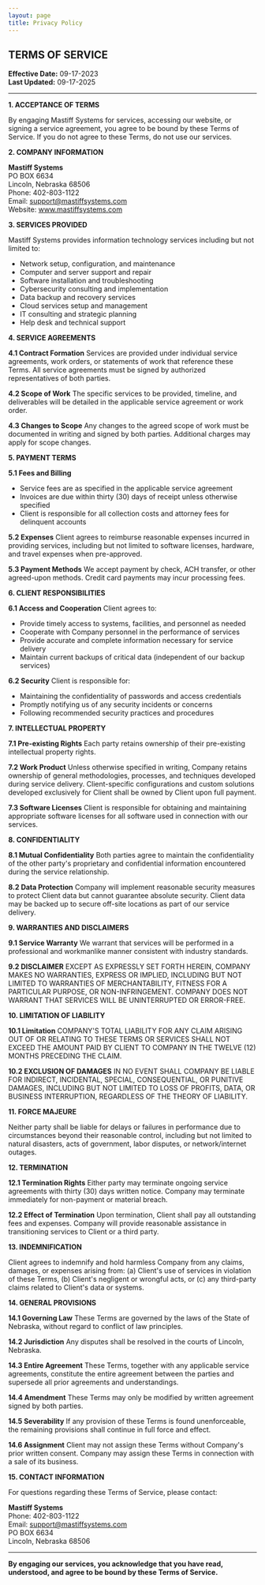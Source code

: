 ```yaml
---
layout: page
title: Privacy Policy
---
```

## TERMS OF SERVICE

**Effective Date:** 09-17-2023  
**Last Updated:** 09-17-2025

---

**1. ACCEPTANCE OF TERMS**

By engaging Mastiff Systems for services, accessing our website, or signing a service agreement, you agree to be bound by these Terms of Service. If you do not agree to these Terms, do not use our services.

**2. COMPANY INFORMATION**

**Mastiff Systems**  
PO BOX 6634 <br>
Lincoln, Nebraska 68506<br>
Phone: 402-803-1122 <br>
Email: support@mastiffsystems.com  <br>
Website: www.mastiffsystems.com

**3. SERVICES PROVIDED**

Mastiff Systems provides information technology services including but not limited to:
- Network setup, configuration, and maintenance
- Computer and server support and repair
- Software installation and troubleshooting
- Cybersecurity consulting and implementation
- Data backup and recovery services
- Cloud services setup and management
- IT consulting and strategic planning
- Help desk and technical support

**4. SERVICE AGREEMENTS**

**4.1 Contract Formation**
Services are provided under individual service agreements, work orders, or statements of work that reference these Terms. All service agreements must be signed by authorized representatives of both parties.

**4.2 Scope of Work**
The specific services to be provided, timeline, and deliverables will be detailed in the applicable service agreement or work order.

**4.3 Changes to Scope**
Any changes to the agreed scope of work must be documented in writing and signed by both parties. Additional charges may apply for scope changes.

**5. PAYMENT TERMS**

**5.1 Fees and Billing**
- Service fees are as specified in the applicable service agreement
- Invoices are due within thirty (30) days of receipt unless otherwise specified
- Client is responsible for all collection costs and attorney fees for delinquent accounts

**5.2 Expenses**
Client agrees to reimburse reasonable expenses incurred in providing services, including but not limited to software licenses, hardware, and travel expenses when pre-approved.

**5.3 Payment Methods**
We accept payment by check, ACH transfer, or other agreed-upon methods. Credit card payments may incur processing fees.

**6. CLIENT RESPONSIBILITIES**

**6.1 Access and Cooperation**
Client agrees to:
- Provide timely access to systems, facilities, and personnel as needed
- Cooperate with Company personnel in the performance of services
- Provide accurate and complete information necessary for service delivery
- Maintain current backups of critical data (independent of our backup services)

**6.2 Security**
Client is responsible for:
- Maintaining the confidentiality of passwords and access credentials
- Promptly notifying us of any security incidents or concerns
- Following recommended security practices and procedures

**7. INTELLECTUAL PROPERTY**

**7.1 Pre-existing Rights**
Each party retains ownership of their pre-existing intellectual property rights.

**7.2 Work Product**
Unless otherwise specified in writing, Company retains ownership of general methodologies, processes, and techniques developed during service delivery. Client-specific configurations and custom solutions developed exclusively for Client shall be owned by Client upon full payment.

**7.3 Software Licenses**
Client is responsible for obtaining and maintaining appropriate software licenses for all software used in connection with our services.

**8. CONFIDENTIALITY**

**8.1 Mutual Confidentiality**
Both parties agree to maintain the confidentiality of the other party's proprietary and confidential information encountered during the service relationship.

**8.2 Data Protection**
Company will implement reasonable security measures to protect Client data but cannot guarantee absolute security. Client data may be backed up to secure off-site locations as part of our service delivery.

**9. WARRANTIES AND DISCLAIMERS**

**9.1 Service Warranty**
We warrant that services will be performed in a professional and workmanlike manner consistent with industry standards.

**9.2 DISCLAIMER**
EXCEPT AS EXPRESSLY SET FORTH HEREIN, COMPANY MAKES NO WARRANTIES, EXPRESS OR IMPLIED, INCLUDING BUT NOT LIMITED TO WARRANTIES OF MERCHANTABILITY, FITNESS FOR A PARTICULAR PURPOSE, OR NON-INFRINGEMENT. COMPANY DOES NOT WARRANT THAT SERVICES WILL BE UNINTERRUPTED OR ERROR-FREE.

**10. LIMITATION OF LIABILITY**

**10.1 Limitation**
COMPANY'S TOTAL LIABILITY FOR ANY CLAIM ARISING OUT OF OR RELATING TO THESE TERMS OR SERVICES SHALL NOT EXCEED THE AMOUNT PAID BY CLIENT TO COMPANY IN THE TWELVE (12) MONTHS PRECEDING THE CLAIM.

**10.2 EXCLUSION OF DAMAGES**
IN NO EVENT SHALL COMPANY BE LIABLE FOR INDIRECT, INCIDENTAL, SPECIAL, CONSEQUENTIAL, OR PUNITIVE DAMAGES, INCLUDING BUT NOT LIMITED TO LOSS OF PROFITS, DATA, OR BUSINESS INTERRUPTION, REGARDLESS OF THE THEORY OF LIABILITY.

**11. FORCE MAJEURE**

Neither party shall be liable for delays or failures in performance due to circumstances beyond their reasonable control, including but not limited to natural disasters, acts of government, labor disputes, or network/internet outages.

**12. TERMINATION**

**12.1 Termination Rights**
Either party may terminate ongoing service agreements with thirty (30) days written notice. Company may terminate immediately for non-payment or material breach.

**12.2 Effect of Termination**
Upon termination, Client shall pay all outstanding fees and expenses. Company will provide reasonable assistance in transitioning services to Client or a third party.

**13. INDEMNIFICATION**

Client agrees to indemnify and hold harmless Company from any claims, damages, or expenses arising from: (a) Client's use of services in violation of these Terms, (b) Client's negligent or wrongful acts, or (c) any third-party claims related to Client's data or systems.

**14. GENERAL PROVISIONS**

**14.1 Governing Law**
These Terms are governed by the laws of the State of Nebraska, without regard to conflict of law principles.

**14.2 Jurisdiction**
Any disputes shall be resolved in the courts of Lincoln, Nebraska.

**14.3 Entire Agreement**
These Terms, together with any applicable service agreements, constitute the entire agreement between the parties and supersede all prior agreements and understandings.

**14.4 Amendment**
These Terms may only be modified by written agreement signed by both parties.

**14.5 Severability**
If any provision of these Terms is found unenforceable, the remaining provisions shall continue in full force and effect.

**14.6 Assignment**
Client may not assign these Terms without Company's prior written consent. Company may assign these Terms in connection with a sale of its business.

**15. CONTACT INFORMATION**

For questions regarding these Terms of Service, please contact:

**Mastiff Systems**  
Phone: 402-803-1122 <br>
Email: support@mastiffsystems.com  <br>
PO BOX 6634 <br>
Lincoln, Nebraska 68506

---

**By engaging our services, you acknowledge that you have read, understood, and agree to be bound by these Terms of Service.**

